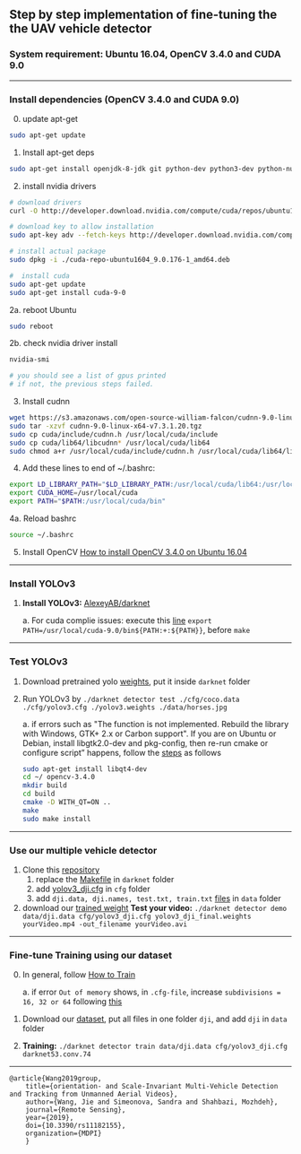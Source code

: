 ## Step by step implementation of fine-tuning the the UAV vehicle detector

### System requirement: Ubuntu 16.04, OpenCV 3.4.0 and CUDA 9.0

---
### Install dependencies (OpenCV 3.4.0 and CUDA 9.0)
0. update apt-get   
``` bash 
sudo apt-get update
```
   
1. Install apt-get deps  
``` bash
sudo apt-get install openjdk-8-jdk git python-dev python3-dev python-numpy python3-numpy build-essential python-pip python3-pip python-virtualenv swig python-wheel libcurl3-dev curl   
```

2. install nvidia drivers 
``` bash
# download drivers
curl -O http://developer.download.nvidia.com/compute/cuda/repos/ubuntu1604/x86_64/cuda-repo-ubuntu1604_9.0.176-1_amd64.deb

# download key to allow installation
sudo apt-key adv --fetch-keys http://developer.download.nvidia.com/compute/cuda/repos/ubuntu1604/x86_64/7fa2af80.pub

# install actual package
sudo dpkg -i ./cuda-repo-ubuntu1604_9.0.176-1_amd64.deb

#  install cuda 
sudo apt-get update
sudo apt-get install cuda-9-0   
```    

2a. reboot Ubuntu
```bash
sudo reboot
```    

2b. check nvidia driver install 
``` bash
nvidia-smi   

# you should see a list of gpus printed    
# if not, the previous steps failed.   
``` 

3. Install cudnn 

``` bash
wget https://s3.amazonaws.com/open-source-william-falcon/cudnn-9.0-linux-x64-v7.3.1.20.tgz
sudo tar -xzvf cudnn-9.0-linux-x64-v7.3.1.20.tgz
sudo cp cuda/include/cudnn.h /usr/local/cuda/include
sudo cp cuda/lib64/libcudnn* /usr/local/cuda/lib64
sudo chmod a+r /usr/local/cuda/include/cudnn.h /usr/local/cuda/lib64/libcudnn*
```    

4. Add these lines to end of ~/.bashrc:   
``` bash
export LD_LIBRARY_PATH="$LD_LIBRARY_PATH:/usr/local/cuda/lib64:/usr/local/cuda/extras/CUPTI/lib64"
export CUDA_HOME=/usr/local/cuda
export PATH="$PATH:/usr/local/cuda/bin"
```   

4a. Reload bashrc     
``` bash 
source ~/.bashrc
```   

5. Install OpenCV
[How to install OpenCV 3.4.0 on Ubuntu 16.04]( https://www.pytorials.com/how-to-install-opencv340-on-ubuntu1604/)

---

### Install YOLOv3

1. **Install YOLOv3:** [AlexeyAB/darknet](https://github.com/AlexeyAB/darknet)   
   
   a.	For cuda complie issues: execute this [line](https://github.com/pjreddie/darknet/issues/200#issuecomment-329692411) `export     PATH=/usr/local/cuda-9.0/bin${PATH:+:${PATH}}`, before `make`
   
---

### Test YOLOv3 

1. Download pretrained yolo [weights](https://pjreddie.com/media/files/yolov3.weights), put it inside `darknet` folder    
   
2. Run YOLOv3 by `./darknet detector test ./cfg/coco.data ./cfg/yolov3.cfg ./yolov3.weights ./data/horses.jpg`

   a. if errors such as "The function is not implemented. Rebuild the library with Windows, GTK+ 2.x or Carbon support". If you are on Ubuntu or Debian, install libgtk2.0-dev and pkg-config, then re-run cmake or configure script” happens, follow the [steps]( https://stackoverflow.com/questions/14655969/opencv-error-the-function-is-not-implemented?answertab=active#tab-top) as follows
   ``` bash 
   sudo apt-get install libqt4-dev
   cd ~/ opencv-3.4.0
   mkdir build
   cd build
   cmake -D WITH_QT=ON ..
   make
   sudo make install 
   ```   

---

### Use our multiple vehicle detector 

1. Clone this [repository](https://github.com/jwangjie/Fine-tune-YOLOv3) 
   1) replace the [Makefile](https://github.com/jwangjie/Fine-tune-YOLOv3/blob/master/Makefile) in `darknet` folder
   2) add [yolov3_dji.cfg](https://github.com/jwangjie/Fine-tune-YOLOv3/blob/master/cfg/yolov3_dji.cfg) in `cfg` folder
   3) add `dji.data, dji.names, test.txt, train.txt` [files](https://github.com/jwangjie/Fine-tune-YOLOv3/tree/master/data) in `data` folder
2. download our [trained weight](https://drive.google.com/file/d/1xGxTxgevj6UPXTXNsUbt9g3Oogr3pATQ/view)
   **Test your video:**  `./darknet detector demo data/dji.data cfg/yolov3_dji.cfg yolov3_dji_final.weights yourVideo.mp4 -out_filename yourVideo.avi`

--- 

### Fine-tune Training using our dataset 

0. In general, follow [How to Train](https://github.com/AlexeyAB/darknet#how-to-train-to-detect-your-custom-objects) 
   
   a. if error `Out of memory` shows, in `.cfg-file`, increase `subdivisions = 16, 32 or 64` following [this](https://github.com/AlexeyAB/darknet/blob/0039fd26786ab5f71d5af725fc18b3f521e7acfd/cfg/yolov3.cfg#L4)

1. Download our [dataset](https://github.com/jwangjie/UAV-Vehicle-Detection-Dataset), put all files in one folder `dji`, and add `dji` in `data` folder
2. **Training:**  `./darknet detector train data/dji.data cfg/yolov3_dji.cfg darknet53.conv.74`

---  

```
@article{Wang2019group,
    title={orientation- and Scale-Invariant Multi-Vehicle Detection and Tracking from Unmanned Aerial Videos},
    author={Wang, Jie and Simeonova, Sandra and Shahbazi, Mozhdeh},
    journal={Remote Sensing},
    year={2019},
    doi={10.3390/rs11182155},
    organization={MDPI}
    }
```
